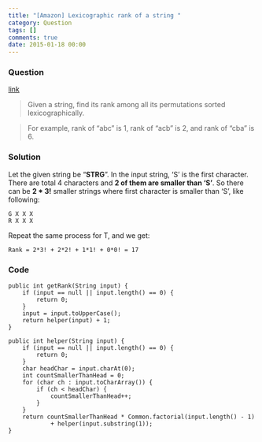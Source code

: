 ```yaml
---
title: "[Amazon] Lexicographic rank of a string "
category: Question
tags: []
comments: true
date: 2015-01-18 00:00
---
```



### Question

[link](http://www.geeksforgeeks.org/lexicographic-rank-of-a-string/)

> Given a string, find its rank among all its permutations sorted lexicographically. 

> For example, rank of “abc” is 1, rank of “acb” is 2, and rank of “cba” is 6.

### Solution

Let the given string be “__STRG__”. In the input string, ‘S’ is the first character. There are total 4 characters and __2 of them are smaller than ‘S’__. So there can be __2 * 3!__ smaller strings where first character is smaller than ‘S’, like following: 

    G X X X
    R X X X

Repeat the same process for T, and we get: 

    Rank = 2*3! + 2*2! + 1*1! + 0*0! = 17

### Code 

	public int getRank(String input) {
		if (input == null || input.length() == 0) {
			return 0;
		}
		input = input.toUpperCase();
		return helper(input) + 1;
	}

	public int helper(String input) {
		if (input == null || input.length() == 0) {
			return 0;
		}
		char headChar = input.charAt(0);
		int countSmallerThanHead = 0;
		for (char ch : input.toCharArray()) {
			if (ch < headChar) {
				countSmallerThanHead++;
			}
		}
		return countSmallerThanHead * Common.factorial(input.length() - 1)
				+ helper(input.substring(1));
	}
